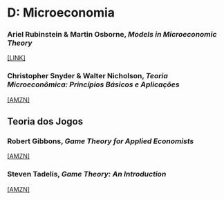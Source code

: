 # D:	Microeconomia

### Ariel Rubinstein & Martin Osborne, *Models in Microeconomic Theory*

[[LINK]](https://www.openbookpublishers.com/product/1171)

### Christopher Snyder & Walter Nicholson, *Teoria Microeconômica: Princípios Básicos e Aplicações*

[[AMZN]](https://www.amazon.com.br/Teoria-Microecon%C3%B4mica-Princ%C3%ADpios-B%C3%A1sicos-Aplica%C3%A7%C3%B5es/dp/8522127026/)

## Teoria dos Jogos

### Robert Gibbons, *Game Theory for Applied Economists*

[[AMZN]](https://www.amazon.com.br/Theory-Applied-Economists-Robert-Gibbons/dp/0691003955)


### Steven Tadelis, *Game Theory: An Introduction*

[[AMZN]](https://www.amazon.com.br/Game-Theory-Introduction-Steven-Tadelis-ebook/dp/B00AYL194G/)
